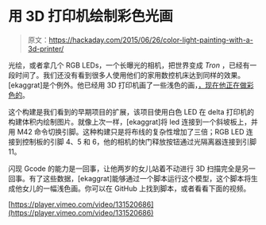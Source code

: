 # 用 3D 打印机绘制彩色光画

> 原文：<https://hackaday.com/2015/06/26/color-light-painting-with-a-3d-printer/>

光绘，或者拿几个 RGB LEDs，一个长曝光的相机，把世界变成 *Tron* ，已经有一段时间了。我们还没有看到很多人使用他们的家用数控机床达到同样的效果。[ekaggrat]是个例外。他已经用 3D 打印机画了一些浅色的画，[，现在他正在做彩色的](https://hackaday.io/project/6413-sliced-light-in-color)。

这个构建是我们看到的早期项目的扩展，该项目使用白色 LED 在 delta 打印机的构建体积内绘制图片。就像上次一样，[ekaggrat]将 led 连接到一个斜坡板上，并用 M42 命令切换引脚。这种构建只是将布线的复杂性增加了三倍；RGB LED 连接到控制板的引脚 4、5 和 6，他的相机的快门释放按钮通过光隔离器连接到引脚 11。

闪现 Gcode 的能力是一回事，让他两岁的女儿站着不动进行 3D 扫描完全是另一回事。有了这些数据，[ekaggrat]能够通过一个脚本运行这个模型，这个脚本将生成他女儿的一幅浅色画。你可以在 GitHub 上找到脚本，或者看看下面的视频。

[https://player.vimeo.com/video/131520686](https://player.vimeo.com/video/131520686)